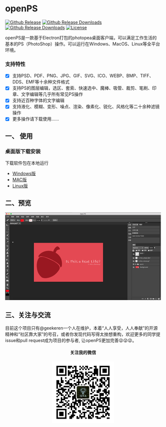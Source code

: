 # openPS

[![Github Release](https://img.shields.io/github/release/geekeren/openPS.svg)](https://github.com/geekeren/openPS/releases)
[![Github Release Downloads](https://img.shields.io/github/downloads/geekeren/openPS/total.svg)](https://github.com/geekeren/openPS/releases)
[![Github Release Downloads](https://img.shields.io/badge/Platforms-win%7Cmac%7Clinux%7Cdocker%7Cweb-red.svg)](https://github.com/geekeren/openPS/releases)
[![License](https://img.shields.io/github/license/geekeren/openPS.svg)](https://github.com/geekeren/openPS/blob/master/LICENSE)

openPS是一款基于Electron打包的photopea桌面客户端，可以满足工作生活的基本的PS（PhotoShop）操作。可以运行在Windows、MacOS、Linux等全平台环境。

### 支持特性

- [x] 支持PSD、PDF、PNG、JPG、GIF、SVG、ICO、WEBP、BMP、TIFF、DDS、EMF等十余种文件格式
- [x] 支持PS的图层编辑，选区、套索、快速选中、魔棒、吸管、裁剪、笔刷、印章、文字编辑等几乎所有常见PS操作
- [x] 支持近百种字体的文字编辑
- [x] 支持液化、模糊、变形、噪点、渲染、像素化、锐化、风格化等二十余种滤镜操作
- [x] 更多操作请下载使用……

## 一、 使用

### 桌面版下载安装

下载软件包在本地运行
- [Windows版](https://github.com/geekeren/openPS/releases)
- [MAC版](https://github.com/geekeren/openPS/releases)
- [Linux版](https://github.com/geekeren/openPS/releases)


## 二、预览
![预览](assets/image/preview.png)

## 三、关注与交流

目前这个项目只有@geekeren一个人在维护，本着“人人享受，人人奉献”的开源精神和“社区靠大家”的号召，或者你发现代码写得太挫想重构，欢迎更多的同学提issue和pull request成为项目的参与者, 让openPS更加完善😜😜😜。

<div style="text-align:center">
<h4>关注我的微信<h4>
<img src="./assets/image/mp.jpg" width="200"/> 
</div>
